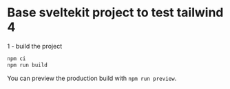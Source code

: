 # Base sveltekit project to test tailwind 4

1 - build the project
```bash
npm ci
npm run build
```
You can preview the production build with `npm run preview`.

